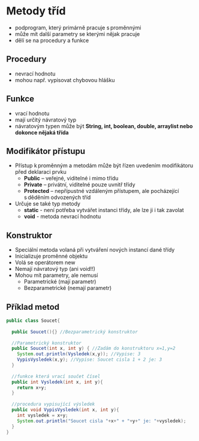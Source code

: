 # Metody tříd 
* podprogram, který primárně pracuje s proměnnými 
* může mít další parametry se kterými nějak pracuje
* dělí se na procedury a funkce

## Procedury
* nevrací hodnotu
* mohou např. vypisovat chybovou hlášku

## Funkce
* vrací hodnotu
* mají určitý návratový typ
* návratovým typen může být **String, int, boolean, double, arraylist nebo dokonce nějaká třída**

## Modifikátor přístupu
* Přístup k proměnným a metodám může být řízen uvedením modifikátoru před deklaraci prvku 
  - **Public** – veřejné, viditelné i mimo třídu 
  - **Private** – privátní, viditelné pouze uvnitř třídy 
  - **Protected** – nepřípustné vzdáleným přístupem, ale pocházející s děděním odvozených tříd
* Určuje se také typ metody
  - **static** - není potřeba vytvářet instanci třídy, ale lze ji i tak zavolat
  - **void** - metoda nevrací hodnotu
  
## Konstruktor 
* Speciální metoda volaná při vytváření nových instancí dané třídy 
* Inicializuje proměnné objektu 
* Volá se operátorem new 
* Nemají návratový typ (ani void!!) 
* Mohou mít parametry, ale nemusí 
  - Parametrické (mají parametr)
  - Bezparametrické (nemají parametr)

## Příklad metod
```java
public class Soucet{
  
  public Soucet(){} //Bezparametrický konstruktor
  
  //Parametrický konstruktor
  public Soucet(int x, int y) { //Zadám do konstruktoru x=1,y=2
    System.out.println(Vysledek(x,y)); //Vypise: 3
    VypisVysledek(x,y); //Vypise: Soucet cisla 1 + 2 je: 3
  }
  
  //funkce která vrací součet čísel
  public int Vysledek(int x, int y){
    return x+y;
  }
  
  //procedura vypisující výsledek
  public void VypisVysledek(int x, int y){
    int vysledek = x+y;
    System.out.println("Soucet cisla "+x+" + "+y+" je: "+vysledek);
  }
}

